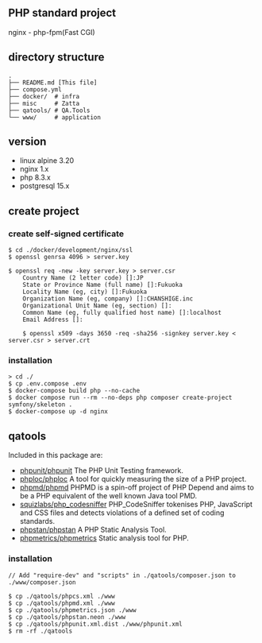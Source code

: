 PHP standard project
--
nginx - php-fpm(Fast CGI) 

directory structure
--
    .
    ├── README.md [This file]
    ├── compose.yml
    ├── docker/  # infra
    ├── misc     # Zatta
    ├── qatools/ # QA.Tools
    └── www/     # application

version
--
- linux alpine 3.20
- nginx 1.x
- php 8.3.x
- postgresql 15.x

create project
--
### create self-signed certificate
    $ cd ./docker/development/nginx/ssl
    $ openssl genrsa 4096 > server.key

    $ openssl req -new -key server.key > server.csr
        Country Name (2 letter code) []:JP
        State or Province Name (full name) []:Fukuoka
        Locality Name (eg, city) []:Fukuoka
        Organization Name (eg, company) []:CHANSHIGE.inc
        Organizational Unit Name (eg, section) []:
        Common Name (eg, fully qualified host name) []:localhost
        Email Address []:

        $ openssl x509 -days 3650 -req -sha256 -signkey server.key < server.csr > server.crt

### installation
    > cd ./
    $ cp .env.compose .env
    $ docker-compose build php --no-cache
    $ docker compose run --rm --no-deps php composer create-project symfony/skeleton .
    $ docker-compose up -d nginx

qatools
--
Included in this package are:  

* [phpunit/phpunit](https://github.com/sebastianbergmann/phpunit) The PHP Unit Testing framework.
* [phploc/phploc](https://github.com/sebastianbergmann/phploc) A tool for quickly measuring the size of a PHP project.
* [phpmd/phpmd](https://github.com/phpmd/phpmd) PHPMD is a spin-off project of PHP Depend and aims to be a PHP equivalent of the well known Java tool PMD.
* [squizlabs/php_codesniffer](https://github.com/squizlabs/PHP_CodeSniffer) PHP_CodeSniffer tokenises PHP, JavaScript and CSS files and detects violations of a defined set of coding standards.
* [phpstan/phpstan](https://github.com/phpstan/phpstan) A PHP Static Analysis Tool.
* [phpmetrics/phpmetrics](http://www.phpmetrics.org/) Static analysis tool for PHP.

### installation
    // Add "require-dev" and "scripts" in ./qatools/composer.json to ./www/composer.json

    $ cp ./qatools/phpcs.xml ./www
    $ cp ./qatools/phpmd.xml ./www
    $ cp ./qatools/phpmetrics.json ./www
    $ cp ./qatools/phpstan.neon ./www
    $ cp ./qatools/phpunit.xml.dist ./www/phpunit.xml
    $ rm -rf ./qatools
